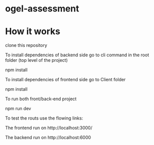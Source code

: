 # ogel-assessment

# How it works

clone this repository

To install dependencies of backend side go to cli command in the root folder (top level of the project)

npm install

To install dependencies of frontend side go to Client folder

npm install

To run both front/back-end project

npm run dev

To test the routs use the flowing links:

The frontend run on http://localhost:3000/

The backend run on http://localhost:6000
